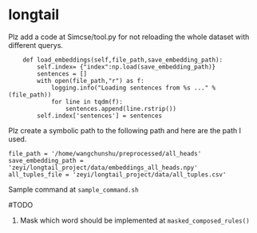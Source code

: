 # longtail

Plz add a code at Simcse/tool.py for not reloading the whole dataset with different querys.

```
    def load_embeddings(self,file_path,save_embedding_path):
        self.index= {"index":np.load(save_embedding_path)}
        sentences = []
        with open(file_path,"r") as f:
            logging.info("Loading sentences from %s ..." % (file_path))
            for line in tqdm(f):
                sentences.append(line.rstrip())
        self.index['sentences'] = sentences
```



Plz create a symbolic path to the following path and here are the path I used.

```
file_path = '/home/wangchunshu/preprocessed/all_heads'
save_embedding_path = 'zeyi/longtail_project/data/embeddings_all_heads.npy'
all_tuples_file = 'zeyi/longtail_project/data/all_tuples.csv'
```



Sample command at `sample_command.sh`


#TODO

1. Mask which word should be implemented at `masked_composed_rules()`
